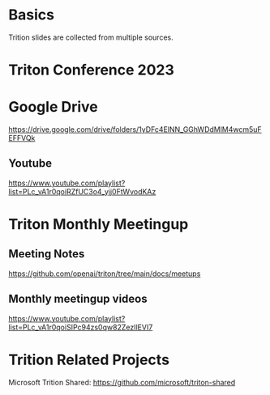 # Basics
Trition slides are collected from multiple sources.

# Triton Conference 2023

# Google Drive

https://drive.google.com/drive/folders/1yDFc4ElNN_GGhWDdMlM4wcm5uFEFFVQk

## Youtube

https://www.youtube.com/playlist?list=PLc_vA1r0qoiRZfUC3o4_yjj0FtWvodKAz


# Triton Monthly Meetingup

## Meeting Notes

https://github.com/openai/triton/tree/main/docs/meetups

## Monthly meetingup videos

https://www.youtube.com/playlist?list=PLc_vA1r0qoiSIPc94zs0qw82ZezIlEVI7


# Trition Related Projects

Microsoft Trition Shared: https://github.com/microsoft/triton-shared
